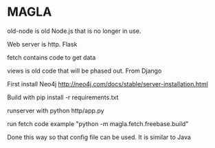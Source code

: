 MAGLA 
=====
old-node is old Node.js that is no longer in use.

Web server is http. Flask

fetch contains code to get data

views is old code that will be phased out. From Django

First install Neo4j http://neo4j.com/docs/stable/server-installation.html

Build with pip install -r requirements.txt

runserver with python http/app.py

run fetch code example "python -m magla.fetch.freebase.build"

Done this way so that config file can be used. It is similar to Java
